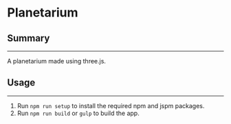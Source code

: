 # Planetarium


## Summary
---

A planetarium made using three.js.

## Usage
---
1. Run `npm run setup` to install the required npm and jspm packages.
2. Run `npm run build`  or `gulp` to build the app.
